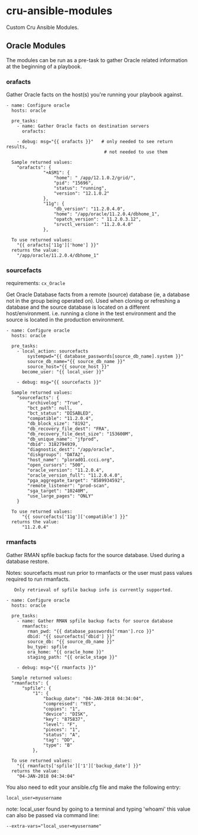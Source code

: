 # cru-ansible-modules
Custom Cru Ansible Modules.


## Oracle Modules
The modules can be run as a pre-task to gather Oracle related information at the beginning of a playbook.


### orafacts
Gather Oracle facts on the host(s) you're running your playbook against.

```
- name: Configure oracle
  hosts: oracle

  pre_tasks:
    - name: Gather Oracle facts on destination servers
      orafacts:

    - debug: msg="{{ orafacts }}"   # only needed to see return results,
                                     # not needed to use them

  Sample returned values:
    "orafacts": {
              "+ASM1": {
                  "home": " /app/12.1.0.2/grid/",
                  "pid": "15696",
                  "status": "running",
                  "version": "12.1.0.2"
              },
              "11g": {
                  "db_version": "11.2.0.4.0",
                  "home": "/app/oracle/11.2.0.4/dbhome_1",
                  "opatch_version": " 11.2.0.3.12",
                  "srvctl_version": "11.2.0.4.0"
              },

  To use returned values:
    "{{ orafacts['11g']['home'] }}"
  returns the value:
    "/app/oracle/11.2.0.4/dbhome_1"

```

### sourcefacts

requirements: `cx_Oracle`

Get Oracle Database facts from a remote (source) database (ie, a database not in the group being operated on).
Used when cloning or refreshing a database and the source database is located on a different host/environment.
i.e. running a clone in the test environment and the source is located in the production environment.

```
- name: Configure oracle
  hosts: oracle

  pre_tasks:
    - local_action: sourcefacts
        systempwd="{{ database_passwords[source_db_name].system }}"
        source_db_name="{{ source_db_name }}"
        source_host="{{ source_host }}"
      become_user: "{{ local_user }}"

    - debug: msg="{{ sourcefacts }}"

  Sample returned values:
    "sourcefacts": {
        "archivelog": "True",
        "bct_path": null,
        "bct_status": "DISABLED",
        "compatible": "11.2.0.4",
        "db_block_size": "8192",
        "db_recovery_file_dest": "FRA",
        "db_recovery_file_dest_size": "153600M",
        "db_unique_name": "jfprod",
        "dbid": 3182794939,
        "diagnostic_dest": "/app/oracle",
        "diskgroups": "DATA2",
        "host_name": "plorad01.ccci.org",
        "open_cursors": "500",
        "oracle_version": "11.2.0.4",
        "oracle_version_full": "11.2.0.4.0",
        "pga_aggregate_target": "8589934592",
        "remote_listener": "prod-scan",
        "sga_target": "10240M",
        "use_large_pages": "ONLY"
    }

  To use returned values:
      "{{ sourcefacts['11g']['compatible'] }}"
  returns the value:
      "11.2.0.4"

```

### rmanfacts

Gather RMAN spfile backup facts for the source database.
Used during a database restore.

Notes: sourcefacts must run prior to rmanfacts or the user
       must pass values required to run rmanfacts.

       Only retrieval of spfile backup info is currently supported.


```
- name: Configure oracle
  hosts: oracle

  pre_tasks:
    - name: Gather RMAN spfile backup facts for source database
      rmanfacts:
        rman_pwd: "{{ database_passwords['rman'].rco }}"
        dbid: "{{ sourcefacts['dbid'] }}"
        source_db: "{{ source_db_name }}"
        bu_type: spfile
        ora_home: "{{ oracle_home }}"
        staging_path: "{{ oracle_stage }}"

    - debug: msg="{{ rmanfacts }}"

  Sample returned values:
  "rmanfacts": {
      "spfile": {
          "1": {
              "backup_date": "04-JAN-2018 04:34:04",
              "compressed": "YES",
              "copies": "1",
              "device": "DISK",
              "key": "875837",
              "level": "F",
              "pieces": "1",
              "status": "A",
              "tag": "DD",
              "type": "B"
          },

  To use returned values:
    "{{ rmanfacts['spfile']['1']['backup_date'] }}"
  returns the value:
    "04-JAN-2018 04:34:04"

```

You also need to edit your ansible.cfg file and make the following entry:
```
local_user=myusername
```
note: local_user found by going to a terminal and typing 'whoami'
this value can also be passed via command line:
```
--extra-vars="local_user=myusername"
```
